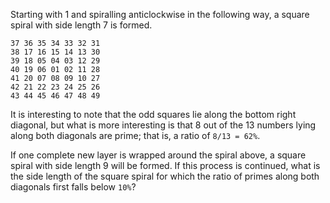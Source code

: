 Starting with 1 and spiralling anticlockwise in the following way, a square spiral with side length 7 is formed.

~~~
37 36 35 34 33 32 31
38 17 16 15 14 13 30
39 18 05 04 03 12 29
40 19 06 01 02 11 28
41 20 07 08 09 10 27
42 21 22 23 24 25 26
43 44 45 46 47 48 49
~~~

It is interesting to note that the odd squares lie along the bottom right diagonal, but what is more interesting is that 8 out of the 13 numbers lying along both diagonals are prime; that is, a ratio of `8/13 = 62%`.

If one complete new layer is wrapped around the spiral above, a square spiral with side length 9 will be formed. If this process is continued, what is the side length of the square spiral for which the ratio of primes along both diagonals first falls below `10%`?